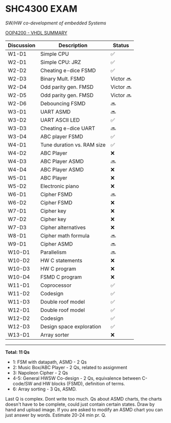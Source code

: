 # SHC4300 EXAM
*SW/HW co-development of embedded Systems*

[OOP4200 - VHDL SUMMARY](https://github.com/deivyka/OOP4200/blob/master/VHDL_bigBoy.md)



| Discussion  | Description                 | Status              |
| ----------- | --------------------------- | ------------------- |
| W1-D1       | Simple CPU                  | :white_check_mark:  |
| W2-D1       | Simple CPU: JRZ             | :white_check_mark:  |
| W2-D2       | Cheating e-dice FSMD        | :white_check_mark:  |
| W2-D3       | Binary Mult. FSMD           | Victor :soon:       |
| W2-D4       | Odd parity gen. FMSD        | Victor :soon:       |
| W2-D5       | Odd parity gen. FMSD        | Victor :soon:       |
| W2-D6       | Debouncing FSMD             | :soon:              |
| W3-D1       | UART ASMD                   | :soon:              |
| W3-D2       | UART ASCII LED              | :white_check_mark:  |
| W3-D3       | Cheating e-dice UART        | :soon:              |
| W3-D4       | ABC player FSMD             | :white_check_mark:  |
| W4-D1       | Tune duration vs. RAM size  | :white_check_mark:  |
| W4-D2       | ABC Player                  | :x:                 |
| W4-D3       | ABC Player ASMD             | :soon:              |
| W4-D4       | ABC Player ASMD             | :x:                 |
| W5-D1       | ABC Player                  | :x:                 |
| W5-D2       | Electronic piano            | :x:                 |
| W6-D1       | Cipher FSMD                 | :soon:              |
| W6-D2       | Cipher FSMD                 | :x:                 |
| W7-D1       | Cipher key                  | :x:                 |
| W7-D2       | Cipher key                  | :x:                 |
| W7-D3       | Cipher alternatives         | :x:                 |
| W8-D1       | Cipher math formula         | :soon:              |
| W9-D1       | Cipher ASMD                 | :soon:              |
| W10-D1      | Parallelism                 | :soon:              |
| W10-D2      | HW C statements             | :x:                 |
| W10-D3      | HW C program                | :x:                 |
| W10-D4      | FSMD C program              | :x:                 |
| W11-D1      | Coprocessor                 | :white_check_mark:  |
| W11-D2      | Codesign                    | :white_check_mark:  |
| W11-D3      | Double roof model           | :white_check_mark:  |
| W12-D1      | Double roof model           | :white_check_mark:  |
| W12-D2      | Codesign                    | :white_check_mark:  |
| W12-D3      | Design space exploration    | :white_check_mark:  |
| W13-D1      | Array sorter                | :x:                 |


----

**Total: 11 Qs** 

* 1: FSM with datapath, ASMD -  2 Qs
* 2: Music Box/ABC Player - 2 Qs, related to assignment
* 3: Napoleon Cipher - 2 Qs
* 4-5: General HWSW Co-design - 2 Qs, equivalence between C-code/SW and HW blocks (FSMD), definition of terms.
* 6: Array sorting - 3 Qs, ASMD.

Last Q is complex. Dont write too much. Qs about ASMD charts, the charts doesn't have to be complete, could just contain certain states. Draw by hand and upload image. If you are asked to modify an ASMD chart you can just answer by words.
Estimate 20-24 min pr. Q.
